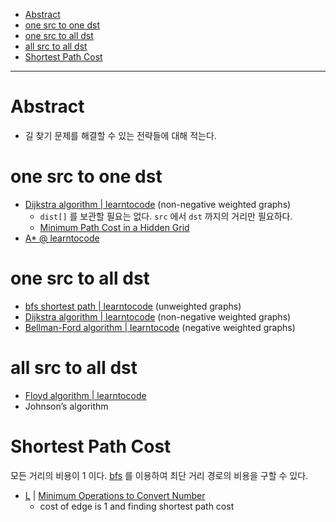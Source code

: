 - [Abstract](#abstract)
- [one src to one dst](#one-src-to-one-dst)
- [one src to all dst](#one-src-to-all-dst)
- [all src to all dst](#all-src-to-all-dst)
- [Shortest Path Cost](#shortest-path-cost)

----

# Abstract

* 길 찾기 문제를 해결할 수 있는 전략들에 대해 적는다.

# one src to one dst

* [Dijkstra algorithm | learntocode](/fundamentals/graph/dijkstra/README.md) (non-negative weighted graphs)
  * `dist[]` 를 보관할 필요는 없다. `src` 에서 `dst` 까지의 거리만 필요하다.
  * [Minimum Path Cost in a Hidden Grid](/leetcode2/MinimumPathCostinaHiddenGrid/README.md)
* [A* @ learntocode](/fundamentals/combinatorialsearch/astar/README.md)
  
# one src to all dst

* [bfs shortest path | learntocode](/fundamentals/graph/bfsshortestpath/README.md) (unweighted graphs)
* [Dijkstra algorithm | learntocode](/fundamentals/graph/dijkstra/README.md) (non-negative weighted graphs)
* [Bellman-Ford algorithm | learntocode](/fundamentals/graph/bellmanford/README.md) (negative weighted graphs)

# all src to all dst

* [Floyd algorithm | learntocode](/fundamentals/graph/floyd/README.md)
* Johnson’s algorithm

# Shortest Path Cost

모든 거리의 비용이 1 이다. [bfs](/fundamentals/graph/bfs/README.md) 를 이용하여 최단 거리 경로의 비용을 구할 수 있다.

* [L](/leetcode3/MinimumOperationstoConvertNumber/README.md) | [Minimum Operations to Convert Number](https://leetcode.com/problems/minimum-operations-to-convert-number/)
  * cost of edge is 1 and finding shortest path cost 
  
